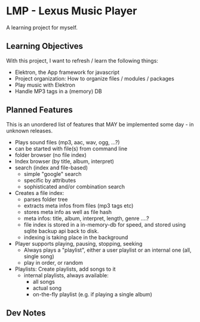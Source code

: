 LMP - Lexus Music Player
==========================

A learning project for myself.

Learning Objectives
--------------------

With this project, I want to refresh / learn the following things:

* Elektron, the App framework for javascript
* Project organization: How to organize files / modules / packages
* Play music with Elektron
* Handle MP3 tags in a (memory) DB


Planned Features
-------------------

This is an unordered list of features that MAY be implemented some day - in unknown releases.

* Plays sound files (mp3, aac, wav, ogg, ...?)
* can be started with file(s) from command line
* folder browser (no file index)
* Index browser (by title, album, interpret)
* search (index and file-based)
  * simple "google" search
  * specific by attributes
  * sophisticated and/or combination search
* Creates a file index:
  * parses folder tree
  * extracts meta infos from files (mp3 tags etc)
  * stores meta info as well as file hash
  * meta infos: title, album, interpret, length, genre ....?
  * file index is stored in a in-memory-db for speed, and stored using sqlite backup api back to disk.
  * indexing is taking place in the background
* Player supports playing, pausing, stopping, seeking
  * Always plays a "playlist", either a user playlist or an internal one (all, single song)
  * play in order, or random
* Playlists: Create playlists, add songs to it
  * internal playlists, always available:
    * all songs
    * actual song
    * on-the-fly playlist (e.g. if playing a single album)

Dev Notes
--------------
